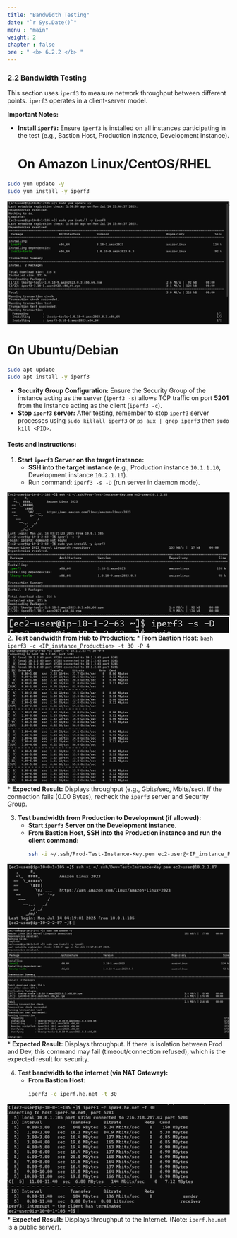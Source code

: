 ```yaml
---
title: "Bandwidth Testing"
date: "`r Sys.Date()`"
menu : "main"
weight: 2
chapter : false
pre : " <b> 6.2.2 </b> "
---
```


### 2.2 Bandwidth Testing

This section uses `iperf3` to measure network throughput between different points. `iperf3` operates in a client-server model.

**Important Notes:**
*   **Install `iperf3`:** Ensure `iperf3` is installed on all instances participating in the test (e.g., Bastion Host, Production instance, Development instance).
    # On Amazon Linux/CentOS/RHEL
```bash
sudo yum update -y
sudo yum install -y iperf3
```
![](/images/6.testing-monitoring/hinh-18.png)
# On Ubuntu/Debian
```bash
sudo apt update
sudo apt install -y iperf3
```
*   **Security Group Configuration:** Ensure the Security Group of the instance acting as the server (`iperf3 -s`) allows TCP traffic on port **5201** from the instance acting as the client (`iperf3 -c`).
*   **Stop `iperf3` server:** After testing, remember to stop `iperf3` server processes using `sudo killall iperf3` or `ps aux | grep iperf3` then `sudo kill <PID>`.

#### Tests and Instructions:

1.  **Start `iperf3` Server on the target instance:**
    *   **SSH into the target instance** (e.g., Production instance `10.1.1.10`, Development instance `10.2.1.10`).
    *   Run command: `iperf3 -s -D` (run server in daemon mode).

![](/images/6.testing-monitoring/hinh-19.png)
![](/images/6.testing-monitoring/hinh-20.png)
2.  **Test bandwidth from Hub to Production:**
    *   **From Bastion Host:**
        ```bash
        iperf3 -c <IP_instance_Production> -t 30 -P 4
        ```
![](/images/6.testing-monitoring/hinh-21.png)
    *   **Expected Result:** Displays throughput (e.g., Gbits/sec, Mbits/sec). If the connection fails (0.00 Bytes), recheck the `iperf3` server and Security Group.

3.  **Test bandwidth from Production to Development (if allowed):**
    *   **Start `iperf3` Server on the Development instance.**
    *   **From Bastion Host, SSH into the Production instance and run the client command:**
        ```bash
        ssh -i ~/.ssh/Prod-Test-Instance-Key.pem ec2-user@<IP_instance_Production> "iperf3 -c <IP_instance_Development> -t 30"
        ```
![](/images/6.testing-monitoring/hinh-22.png)
![](/images/6.testing-monitoring/hinh-23.png)
    *   **Expected Result:** Displays throughput. If there is isolation between Prod and Dev, this command may fail (timeout/connection refused), which is the expected result for security.

4.  **Test bandwidth to the internet (via NAT Gateway):**
    *   **From Bastion Host:**
        ```bash
        iperf3 -c iperf.he.net -t 30
        ```
![](/images/6.testing-monitoring/hinh-24.png)
    *   **Expected Result:** Displays throughput to the Internet. (Note: `iperf.he.net` is a public server).
